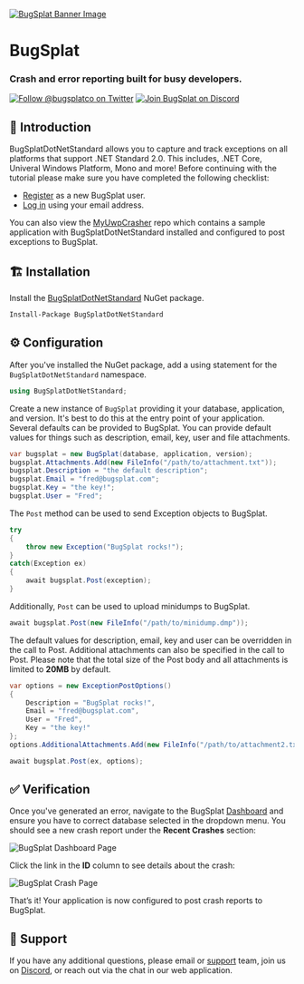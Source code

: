 [![BugSplat Banner Image](https://user-images.githubusercontent.com/20464226/149019306-3186103c-5315-4dad-a499-4fd1df408475.png)](https://bugsplat.com)

# BugSplat
### **Crash and error reporting built for busy developers.**

[![Follow @bugsplatco on Twitter](https://img.shields.io/twitter/follow/bugsplatco?label=Follow%20BugSplat&style=social)](https://twitter.com/bugsplatco)
[![Join BugSplat on Discord](https://img.shields.io/discord/664965194799251487?label=Join%20Discord&logo=Discord&style=social)](https://discord.gg/bugsplat)

## 👋 Introduction

BugSplatDotNetStandard allows you to capture and track exceptions on all platforms that support .NET Standard 2.0. This includes, .NET Core, Univeral Windows Platform, Mono and more! Before continuing with the tutorial please make sure you have completed the following checklist:

- [Register](https://app.bugsplat.com/v2/sign-up) as a new BugSplat user.
- [Log in](https://app.bugsplat.com/auth0/login) using your email address.

You can also view the [MyUwpCrasher](https://github.com/BugSplat-Git/MyUwpCrasher) repo which contains a sample application with BugSplatDotNetStandard installed and configured to post exceptions to BugSplat.

## 🏗 Installation

Install the [BugSplatDotNetStandard](https://www.nuget.org/packages/BugSplatDotNetStandard/) NuGet package.

```ps
Install-Package BugSplatDotNetStandard
```

## ⚙️ Configuration

After you've installed the NuGet package, add a using statement for the `BugSplatDotNetStandard` namespace.

```cs
using BugSplatDotNetStandard;
```

Create a new instance of `BugSplat` providing it your database, application, and version. It's best to do this at the entry point of your application. Several defaults can be provided to BugSplat. You can provide default values for things such as description, email, key, user and file attachments.

```cs
var bugsplat = new BugSplat(database, application, version);
bugsplat.Attachments.Add(new FileInfo("/path/to/attachment.txt"));
bugsplat.Description = "the default description";
bugsplat.Email = "fred@bugsplat.com";
bugsplat.Key = "the key!";
bugsplat.User = "Fred";
```

The `Post` method can be used to send Exception objects to BugSplat.

```cs
try
{
    throw new Exception("BugSplat rocks!");
}
catch(Exception ex)
{
    await bugsplat.Post(exception);
}
```

Additionally, `Post` can be used to upload minidumps to BugSplat.

```cs
await bugsplat.Post(new FileInfo("/path/to/minidump.dmp"));
```

The default values for description, email, key and user can be overridden in the call to Post. Additional attachments can also be specified in the call to Post. Please note that the total size of the Post body and all attachments is limited to **20MB** by default.

```cs
var options = new ExceptionPostOptions()
{
    Description = "BugSplat rocks!",
    Email = "fred@bugsplat.com",
    User = "Fred",
    Key = "the key!"
};
options.AdditionalAttachments.Add(new FileInfo("/path/to/attachment2.txt"));

await bugsplat.Post(ex, options);
```

## ✅ Verification

Once you've generated an error, navigate to the BugSplat [Dashboard](https://app.bugsplat.com/v2/dashboard) and ensure you have to correct database selected in the dropdown menu. You should see a new crash report under the **Recent Crashes** section:

![BugSplat Dashboard Page](https://user-images.githubusercontent.com/2646053/165813342-289ab25d-90fa-4110-8922-8bbdab687803.png)

 Click the link in the **ID** column to see details about the crash:

![BugSplat Crash Page](https://user-images.githubusercontent.com/2646053/165813564-0d81640f-235e-4dd0-b19f-522493fd92d7.png)

That’s it! Your application is now configured to post crash reports to BugSplat.

## 👷 Support

If you have any additional questions, please email or [support](mailto:support@bugsplat.com) team, join us on [Discord](https://discord.gg/K4KjjRV5ve), or reach out via the chat in our web application.
